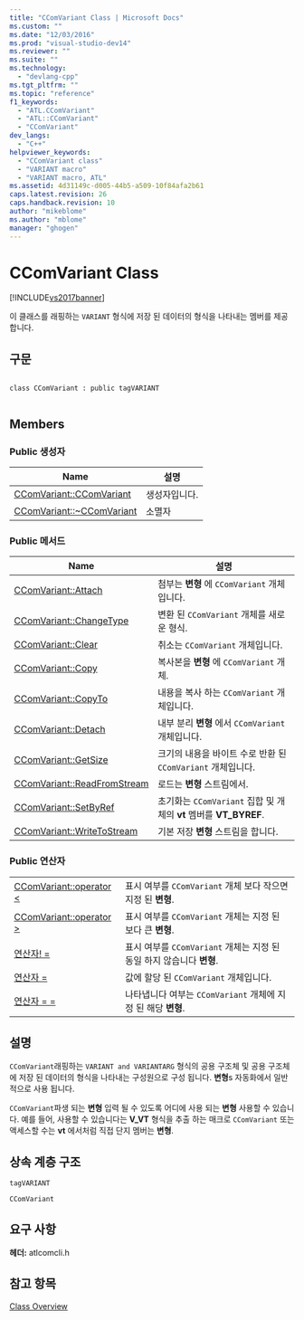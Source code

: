 ```yaml
---
title: "CComVariant Class | Microsoft Docs"
ms.custom: ""
ms.date: "12/03/2016"
ms.prod: "visual-studio-dev14"
ms.reviewer: ""
ms.suite: ""
ms.technology: 
  - "devlang-cpp"
ms.tgt_pltfrm: ""
ms.topic: "reference"
f1_keywords: 
  - "ATL.CComVariant"
  - "ATL::CComVariant"
  - "CComVariant"
dev_langs: 
  - "C++"
helpviewer_keywords: 
  - "CComVariant class"
  - "VARIANT macro"
  - "VARIANT macro, ATL"
ms.assetid: 4d31149c-d005-44b5-a509-10f84afa2b61
caps.latest.revision: 26
caps.handback.revision: 10
author: "mikeblome"
ms.author: "mblome"
manager: "ghogen"
---
```

# CComVariant Class
[!INCLUDE[vs2017banner](../../assembler/inline/includes/vs2017banner.md)]

이 클래스를 래핑하는 `VARIANT` 형식에 저장 된 데이터의 형식을 나타내는 멤버를 제공 합니다.  
  
## 구문  
  
```  
  
class CComVariant : public tagVARIANT  
  
```  
  
## Members  
  
### Public 생성자  
  
|Name|설명|  
|----------|--------|  
|[CComVariant::CComVariant](../Topic/CComVariant::CComVariant.md)|생성자입니다.|  
|[CComVariant::~CComVariant](../Topic/CComVariant::~CComVariant.md)|소멸자|  
  
### Public 메서드  
  
|Name|설명|  
|----------|--------|  
|[CComVariant::Attach](../Topic/CComVariant::Attach.md)|첨부는  **변형** 에 `CComVariant` 개체입니다.|  
|[CComVariant::ChangeType](../Topic/CComVariant::ChangeType.md)|변환 된 `CComVariant` 개체를 새로운 형식.|  
|[CComVariant::Clear](../Topic/CComVariant::Clear.md)|취소는 `CComVariant` 개체입니다.|  
|[CComVariant::Copy](../Topic/CComVariant::Copy.md)|복사본을  **변형** 에 `CComVariant` 개체.|  
|[CComVariant::CopyTo](../Topic/CComVariant::CopyTo.md)|내용을 복사 하는 `CComVariant` 개체입니다.|  
|[CComVariant::Detach](../Topic/CComVariant::Detach.md)|내부 분리  **변형** 에서 `CComVariant` 개체입니다.|  
|[CComVariant::GetSize](../Topic/CComVariant::GetSize.md)|크기의 내용을 바이트 수로 반환 된 `CComVariant` 개체입니다.|  
|[CComVariant::ReadFromStream](../Topic/CComVariant::ReadFromStream.md)|로드는  **변형** 스트림에서.|  
|[CComVariant::SetByRef](../Topic/CComVariant::SetByRef.md)|초기화는 `CComVariant` 집합 및 개체의  **vt** 멤버를  **VT\_BYREF**.|  
|[CComVariant::WriteToStream](../Topic/CComVariant::WriteToStream.md)|기본 저장  **변형** 스트림을 합니다.|  
  
### Public 연산자  
  
|||  
|-|-|  
|[CComVariant::operator \<](../Topic/CComVariant::operator%20%3C.md)|표시 여부를 `CComVariant` 개체 보다 작으면 지정 된  **변형**.|  
|[CComVariant::operator \>](../Topic/CComVariant::operator%20%3E.md)|표시 여부를 `CComVariant` 개체는 지정 된 보다 큰  **변형**.|  
|[연산자\! \=](../Topic/CComVariant::operator%20!=.md)|표시 여부를 `CComVariant` 개체는 지정 된 동일 하지 않습니다  **변형**.|  
|[연산자 \=](../Topic/CComVariant::operator%20=.md)|값에 할당 된 `CComVariant` 개체입니다.|  
|[연산자 \= \=](../Topic/CComVariant::operator%20==.md)|나타냅니다 여부는 `CComVariant` 개체에 지정 된 해당  **변형**.|  
  
## 설명  
 `CComVariant`래핑하는 `VARIANT and VARIANTARG` 형식의 공용 구조체 및 공용 구조체에 저장 된 데이터의 형식을 나타내는 구성원으로 구성 됩니다.  **변형**s 자동화에서 일반적으로 사용 됩니다.  
  
 `CComVariant`파생 되는  **변형** 입력 될 수 있도록 어디에 사용 되는  **변형** 사용할 수 있습니다.  예를 들어, 사용할 수 있습니다는  **V\_VT** 형식을 추출 하는 매크로 `CComVariant` 또는 액세스할 수는  **vt** 에서처럼 직접 단지 멤버는  **변형**.  
  
## 상속 계층 구조  
 `tagVARIANT`  
  
 `CComVariant`  
  
## 요구 사항  
 **헤더:**  atlcomcli.h  
  
## 참고 항목  
 [Class Overview](../../atl/atl-class-overview.md)
